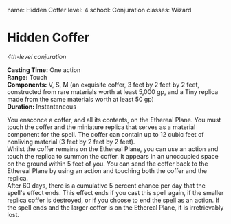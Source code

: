 name: Hidden Coffer
level: 4
school: Conjuration
classes: Wizard

# Hidden Coffer 
_4th-level conjuration_ 

**Casting Time:** One action    
**Range:** Touch    
**Components:** V, S, M (an exquisite coffer, 3 feet by 2 feet by 2 feet, constructed from rare materials worth at least 5,000 gp, and a Tiny replica made from the same materials worth at least 50 gp)    
**Duration:** Instantaneous 

You ensconce a coffer, and all its contents, on the Ethereal Plane. You must touch the coffer and the miniature replica that serves as a material component for the spell. The coffer can contain up to 12 cubic feet of nonliving material (3 feet by 2 feet by 2 feet).    
Whilst the coffer remains on the Ethereal Plane, you can use an action and touch the replica to summon the coffer. It appears in an unoccupied space on the ground within 5 feet of you. You can send the coffer back to the Ethereal Plane by using an action and touching both the coffer and the replica.    
After 60 days, there is a cumulative 5 percent chance per day that the spell's effect ends. This effect ends if you cast this spell again, if the smaller replica coffer is destroyed, or if you choose to end the spell as an action. If the spell ends and the larger coffer is on the Ethereal Plane, it is irretrievably lost. 
